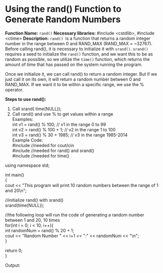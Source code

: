 # Using the rand() Function to Generate Random Numbers  
**Function Name:** `rand()`
**Necessary libraries:** \#include \<cstdlib>, \#include \<ctime>
**Description:**
`rand() `is a function that returns a random integer number in the range between 0 and RAND_MAX (RAND_MAX = ~32767).  
Before calling rand(), it is necessary to initialize it with `srand()`. `srand()` requires a seed to initialize the `rand()` function, and we want this to be as random as possible, so we utilize the `time()` function, which returns the amount of time that has passed on the system running the program.

Once we initialize it, we can call rand() to return a random integer. But if we just call it on its own, it will return a random number between 0 and RAND_MAX. If we want it to be within a specific range, we use the % operator.  

**Steps to use rand():**
1. Call srand( time(NULL));  
2. Call rand() and use % to get values within a range  
Examples:  
int v1 = rand() % 100; // v1 in the range 0 to 99  
int v2 = rand() % 100 + 1; // v2 in the range 1 to 100  
int v3 = rand() % 30 + 1985; // v3 in the range 1985-2014  
Example Code:  
#include <iostream> //needed for cout/cin  
#include <cstdlib> //needed for rand() and srand()  
#include <ctime> //needed for time()  
  
using namespace std;  
  
int main()  
{  
cout << "This program will print 10 random numbers between the range of 1 and 20\n";  
  
//initialize rand() with srand()  
srand(time(NULL));  
  
//the following loop will run the code of generating a random number between 1 and 20, 10 times  
for(int i = 0; i < 10; i++){  
int randomNum = rand() % 20 + 1;  
cout << "Random Number " << i+1 << ":" << randomNum << "\n";  
}  
  
return 0;  
}  
  
Output: